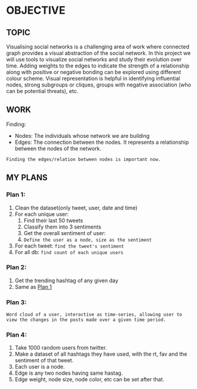 # OBJECTIVE
## TOPIC
Visualising social networks is a challenging area of work where connected graph provides a visual abstraction of the social network. In this project we will use tools to visualize social networks and study their evolution over time. Adding weights to the edges to indicate the strength of a relationship along with positive or negative bonding can be explored using different colour scheme. Visual representation is helpful in identifying influential nodes, strong subgroups or cliques, groups with negative association (who can be potential threats), etc.

## WORK
Finding:
 * Nodes: The individuals whose network we are building
 * Edges: The connection between the nodes. It represents a relationship between the nodes of the network.

`Finding the edges/relation between nodes is important now.`

## MY PLANS
### Plan 1:
1. Clean the dataset(only tweet, user, date and time)
2. For each unique user:
    1. Find their last 50 tweets
    2. Classify them into 3 sentiments
    3. Get the overall sentiment of user:
	  4. `Define the user as a node, size as the sentiment`
3. For each tweet:
	`find the tweet's sentiment`
4. For all db:
  `find count of each unique users`

### Plan 2:
1. Get the trending hashtag of any given day
2. Same as [Plan 1](#plan-1)

### Plan 3:
`Word cloud of a user, interactive as time-series, allowing user to view the changes in the posts made over a given time period.`

### Plan 4:
1. Take 1000 random users from twitter.
2. Make a dataset of all hashtags they have used, with the rt, fav and the sentiment of that tweet.
3. Each user is a node.
4. Edge is any two nodes having same hastag.
5. Edge weight, node size, node color, etc can be set after that.